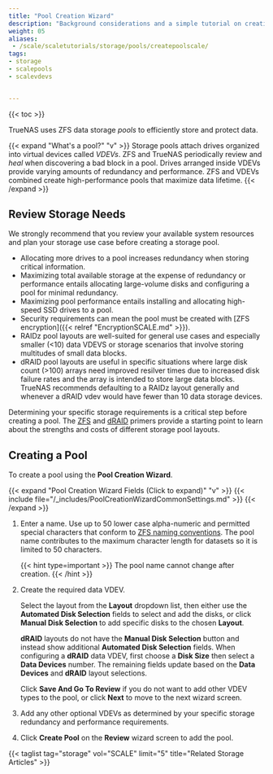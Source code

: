 ```yaml
---
title: "Pool Creation Wizard"
description: "Background considerations and a simple tutorial on creating storage pools in TrueNAS SCALE."
weight: 05
aliases:
 - /scale/scaletutorials/storage/pools/createpoolscale/
tags:
- storage
- scalepools
- scalevdevs


---
```


{{< toc >}}


TrueNAS uses ZFS data storage *pools* to efficiently store and protect data.

{{< expand "What's a pool?" "v" >}}
Storage pools attach drives organized into virtual devices called *VDEVs*.
ZFS and TrueNAS periodically review and *heal* when discovering a bad block in a pool.
Drives arranged inside VDEVs provide varying amounts of redundancy and performance.
ZFS and VDEVs combined create high-performance pools that maximize data lifetime.
{{< /expand >}}

## Review Storage Needs

We strongly recommend that you review your available system resources and plan your storage use case before creating a storage pool.
* Allocating more drives to a pool increases redundancy when storing critical information.
* Maximizing total available storage at the expense of redundancy or performance entails allocating large-volume disks and configuring a pool for minimal redundancy.
* Maximizing pool performance entails installing and allocating high-speed SSD drives to a pool.
* Security requirements can mean the pool must be created with [ZFS encryption]({{< relref "EncryptionSCALE.md" >}}).
* RAIDz pool layouts are well-suited for general use cases and especially smaller (<10) data VDEVS or storage scenarios that involve storing multitudes of small data blocks.
* dRAID pool layouts are useful in specific situations where large disk count (>100) arrays need improved resilver times due to increased disk failure rates and the array is intended to store large data blocks.
  TrueNAS recommends defaulting to a RAIDz layout generally and whenever a dRAID vdev would have fewer than 10 data storage devices.

Determining your specific storage requirements is a critical step before creating a pool.
The [ZFS](https://www.truenas.com/docs/references/zfsprimer/) and [dRAID](https://www.truenas.com/docs/references/draidprimer/) primers provide a starting point to learn about the strengths and costs of different storage pool layouts.

## Creating a Pool

To create a pool using the **Pool Creation Wizard**.

{{< expand "Pool Creation Wizard Fields (Click to expand)" "v" >}}
{{< include file="/_includes/PoolCreationWizardCommonSettings.md" >}}
{{< /expand >}}

1. Enter a name.
   Use up to 50 lower case alpha-numeric and permitted special characters that conform to [ZFS naming conventions](https://docs.oracle.com/cd/E23824_01/html/821-1448/gbcpt.html). 
   The pool name contributes to the maximum character length for datasets so it is limited to 50 characters. 

   {{< hint type=important >}}
   The pool name cannot change after creation.
   {{< /hint >}}

2. Create the required data VDEV.
   
   Select the layout from the **Layout** dropdown list, then either use the **Automated Disk Selection** fields to select and add the disks, or click **Manual Disk Selection** to add specific disks to the chosen **Layout**.
   
   **dRAID** layouts do not have the **Manual Disk Selection** button and instead show additional **Automated Disk Selection** fields.
   When configuring a **dRAID** data VDEV, first choose a **Disk Size** then select a **Data Devices** number.
   The remaining fields update based on the **Data Devices** and **dRAID** layout selections.

   Click **Save And Go To Review** if you do not want to add other VDEV types to the pool, or click **Next** to move to the next wizard screen.

3. Add any other optional VDEVs as determined by your specific storage redundancy and performance requirements.

4. Click **Create Pool** on the **Review** wizard screen to add the pool.

{{< taglist tag="storage" vol="SCALE" limit="5" title="Related Storage Articles" >}}
